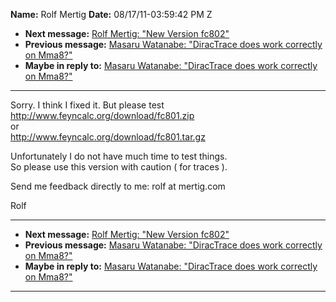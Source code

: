 **Name:** Rolf Mertig
**Date:** 08/17/11-03:59:42 PM Z

  - **Next message:** [Rolf Mertig: "New Version fc802"](0659.html)
  - **Previous message:** [Masaru Watanabe: "DiracTrace does work
    correctly on Mma8?"](0657.html)
  - **Maybe in reply to:** [Masaru Watanabe: "DiracTrace does work
    correctly on Mma8?"](0657.html)

-----

Sorry. I think I fixed it. But please test  
<http://www.feyncalc.org/download/fc801.zip>  
or  
<http://www.feyncalc.org/download/fc801.tar.gz>  

Unfortunately I do not have much time to test things.  
So please use this version with caution ( for traces ).  

Send me feedback directly to me: rolf at mertig.com  

Rolf  

-----

  - **Next message:** [Rolf Mertig: "New Version fc802"](0659.html)
  - **Previous message:** [Masaru Watanabe: "DiracTrace does work
    correctly on Mma8?"](0657.html)
  - **Maybe in reply to:** [Masaru Watanabe: "DiracTrace does work
    correctly on Mma8?"](0657.html)

-----

